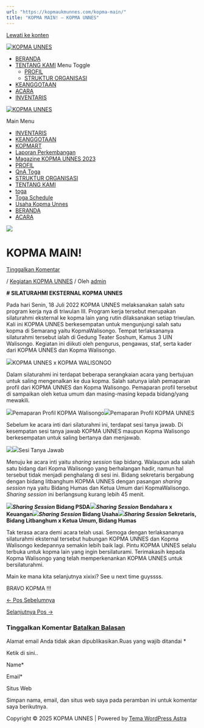 ```yaml
---
url: "https://kopmaukmunnes.com/kopma-main/"
title: "KOPMA MAIN! – KOPMA UNNES"
---
```


[Lewati ke konten](https://kopmaukmunnes.com/kopma-main/#content "Lewati ke konten")

[![KOPMA UNNES](https://kopmaukmunnes.com/wp-content/uploads/2021/07/cropped-kopma-unnes.png)](https://kopmaukmunnes.com/)

- [BERANDA](https://kopmaukmunnes.com/)
- [TENTANG KAMI](https://kopmaukmunnes.com/tentang-kami/) Menu Toggle
  - [PROFIL](https://kopmaukmunnes.com/profil/)
  - [STRUKTUR ORGANISASI](https://kopmaukmunnes.com/struktur-organisasi/)
- [KEANGGOTAAN](https://kopmaukmunnes.com/keanggotaan/)
- [ACARA](https://kopmaukmunnes.com/blog/)
- [INVENTARIS](https://kopmaukmunnes.com/inventaris/)

[![KOPMA UNNES](https://kopmaukmunnes.com/wp-content/uploads/2021/07/cropped-kopma-unnes.png)](https://kopmaukmunnes.com/)

Main Menu

- [INVENTARIS](https://kopmaukmunnes.com/inventaris/)
- [KEANGGOTAAN](https://kopmaukmunnes.com/keanggotaan/)
- [KOPMART](https://kopmaukmunnes.com/elementor-1642/)
- [Laporan Perkembangan](https://kopmaukmunnes.com/laporan-perkembangan/)
- [Magazine KOPMA UNNES 2023](https://kopmaukmunnes.com/magazine-kopma-unnes-2023/)
- [PROFIL](https://kopmaukmunnes.com/profil/)
- [QnA Toga](https://kopmaukmunnes.com/jadwal-toga/)
- [STRUKTUR ORGANISASI](https://kopmaukmunnes.com/struktur-organisasi/)
- [TENTANG KAMI](https://kopmaukmunnes.com/tentang-kami/)
- [toga](https://kopmaukmunnes.com/elementor-1661/)
- [Toga Schedule](https://kopmaukmunnes.com/toga-schedule/)
- [Usaha Kopma Unnes](https://kopmaukmunnes.com/usaha-kopma-unnes/)
- [BERANDA](https://kopmaukmunnes.com/)
- [ACARA](https://kopmaukmunnes.com/blog/)

![](https://kopmaukmunnes.com/wp-content/uploads/2022/08/a-1024x461.jpg)

# KOPMA MAIN!

[Tinggalkan Komentar](https://kopmaukmunnes.com/kopma-main/#respond)

/ [Kegiatan KOPMA UNNES](https://kopmaukmunnes.com/category/kegiatan-kopma-unnes/) / Oleh [admin](https://kopmaukmunnes.com/author/admin_kopma/ "Lihat seluruh tulisan oleh admin")

**\# SILATURAHMI EKSTERNAL KOPMA UNNES**

Pada hari Senin, 18 Juli 2022 KOPMA UNNES melaksanakan salah satu program kerja nya di triwulan III. Program kerja tersebut merupakan silaturahmi eksternal ke kopma lain yang rutin dilaksanakan setiap triwulan. Kali ini KOPMA UNNES berkesempatan untuk mengunjungi salah satu kopma di Semarang yaitu KopmaWalisongo. Tempat terlaksananya silaturahmi tersebut ialah di Gedung Teater Soshum, Kamus 3 UIN Walisongo. Kegiatan ini diikuti oleh pengurus, pengawas, staf, serta kader dari KOPMA UNNES dan Kopma Walisongo.

![](http://kopma.ukm.unnes.ac.id/wp-content/uploads/2022/08/a-1024x461.jpg)KOPMA UNNES x KOPMA WALISONGO

Dalam silaturahmi ini terdapat beberapa serangkaian acara yang bertujuan untuk saling mengenalkan ke dua kopma. Salah satunya ialah pemaparan profil dari KOPMA UNNES dan Kopma Walisongo. Pemaparan profil tersebut di sampaikan oleh ketua umum dan masing-masing kepada bidang/yang mewakili.

![](http://kopma.ukm.unnes.ac.id/wp-content/uploads/2022/08/b-1024x683.jpg)Pemaparan Profil KOPMA Walisongo![](http://kopma.ukm.unnes.ac.id/wp-content/uploads/2022/08/c-1024x683.jpg)Pemaparan Profil KOPMA UNNES

Sebelum ke acara inti dari silaturahmi ini, terdapat sesi tanya jawab. Di kesempatan sesi tanya jawab KOPMA UNNES maupun Kopma Walisongo berkesempatan untuk saling bertanya dan menjawab.

![](http://kopma.ukm.unnes.ac.id/wp-content/uploads/2022/08/d-2.jpg)![](http://kopma.ukm.unnes.ac.id/wp-content/uploads/2022/08/e-2-1024x683.jpg)Sesi Tanya Jawab

Menuju ke acara inti yaitu _sharing session_ tiap bidang. Walaupun ada salah satu bidang dari Kopma Walisongo yang berhalangan hadir, namun hal tersebut tidak menjadi penghalang di sesi ini. Bidang sekretaris bergabung dengan bidang litbanghum KOPMA UNNES dengan pasangan _sharing session_ nya yaitu Bidang Humas dan Ketua Umum dari KopmaWalisongo. _Sharing session_ ini berlangsung kurang lebih 45 menit.

![](http://kopma.ukm.unnes.ac.id/wp-content/uploads/2022/08/f-1024x682.jpg)**_Sharing Session_ Bidang PSDA**![](http://kopma.ukm.unnes.ac.id/wp-content/uploads/2022/08/g-1024x683.jpg)**_Sharing Session_ Bendahara x Keuangan**![](http://kopma.ukm.unnes.ac.id/wp-content/uploads/2022/08/h-1024x682.jpg)**_Sharing Session_ Bidang Usaha**![](http://kopma.ukm.unnes.ac.id/wp-content/uploads/2022/08/i-1024x682.jpg)**_Sharing Session_ Sekretaris, Bidang Litbanghum x Ketua Umum, Bidang Humas**

Tak terasa acara demi acara telah usai. Semoga dengan terlaksananya silaturahmi eksternal tersebut hubungan KOPMA UNNES dan Kopma Walisongo kedepannya semakin lebih baik lagi. Pintu KOPMA UNNES selalu terbuka untuk kopma lain yang ingin bersilaturami. Terimakasih kepada Kopma Walisongo yang telah memperkenankan KOPMA UNNES untuk bersilaturahmi.

Main ke mana kita selanjutnya xixixi? See u next time guyssss.

BRAVO KOPMA !!!

[← Pos Sebelumnya](https://kopmaukmunnes.com/member-gathering-3/ "MEMBER GATHERING #3 Keseruan Lomba Hari Koperasi Nasional ke-75")

[Selanjutnya Pos →](https://kopmaukmunnes.com/kopma-unnes-goes-to-jogja/ "KOPMA UNNES GOES TO JOGJA !!!")

### Tinggalkan Komentar [Batalkan Balasan](https://kopmaukmunnes.com/kopma-main/\#respond)

Alamat email Anda tidak akan dipublikasikan.Ruas yang wajib ditandai \*

Ketik di sini..

Name\*

Email\*

Situs Web

Simpan nama, email, dan situs web saya pada peramban ini untuk komentar saya berikutnya.

Copyright © 2025 KOPMA UNNES \| Powered by [Tema WordPress Astra](https://wpastra.com/)
